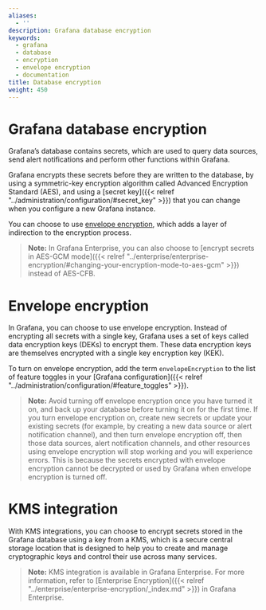 ```yaml
---
aliases:
  - ''
description: Grafana database encryption
keywords:
  - grafana
  - database
  - encryption
  - envelope encryption
  - documentation
title: Database encryption
weight: 450
---
```


# Grafana database encryption

Grafana’s database contains secrets, which are used to query data sources, send alert notifications and perform other functions within Grafana.

Grafana encrypts these secrets before they are written to the database, by using a symmetric-key encryption algorithm called Advanced Encryption Standard (AES), and using a [secret key]({{< relref "../administration/configuration/#secret_key" >}}) that you can change when you configure a new Grafana instance.

You can choose to use [envelope encryption](#envelope-encryption), which adds a layer of indirection to the encryption process.

> **Note:** In Grafana Enterprise, you can also choose to [encrypt secrets in AES-GCM mode]({{< relref "../enterprise/enterprise-encryption/#changing-your-encryption-mode-to-aes-gcm" >}}) instead of AES-CFB.

# Envelope encryption

In Grafana, you can choose to use envelope encryption. Instead of
encrypting all secrets with a single key, Grafana uses a set of keys
called data encryption keys (DEKs) to encrypt them. These data
encryption keys are themselves encrypted with a single key encryption
key (KEK).

To turn on envelope encryption, add the term `envelopeEncryption` to the list of feature toggles in your [Grafana configuration]({{< relref "../administration/configuration/#feature_toggles" >}}).

> **Note:** Avoid turning off envelope encryption once you have turned it on, and back up your database before turning it on for the first time. If you turn envelope encryption on, create new secrets or update your existing secrets (for example, by creating a new data source or alert notification channel), and then turn envelope encryption off, then those data sources, alert notification channels, and other resources using envelope encryption will stop working and you will experience errors. This is because the secrets encrypted with envelope encryption cannot be decrypted or used by Grafana when envelope encryption is turned off.

# KMS integration

With KMS integrations, you can choose to encrypt secrets stored in the Grafana database using a key from a KMS, which is a secure central storage location that is designed to help you to create and manage cryptographic keys and control their use across many services.

> **Note:** KMS integration is available in Grafana Enterprise. For more information, refer to [Enterprise Encryption]({{< relref "../enterprise/enterprise-encryption/_index.md" >}}) in Grafana Enterprise.
